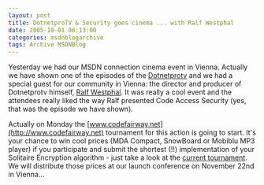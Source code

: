 ```yaml
---
layout: post
title: DotnetproTV & Security goes cinema ... with Ralf Westphal
date: 2005-10-01 06:13:00
categories: msdnblogarchive
tags: Archive MSDNBlog
---
```


Yesterday we had our MSDN connection cinema event in Vienna. Actually we have shown one of the episodes of the [Dotnetprotv](www.dotnettv.de) and we had a special guest for our community in Vienna: the director and producer of Dotnetprotv himself, [Ralf Westphal](http://weblogs.asp.net/ralfw). It was really a cool event and the attendees really liked the way Ralf presented Code Access Security (yes, that was the episode we have shown).


Actually on Monday the [www.codefairway.net](http://www.codefairway.net) tournament for this action is going to start. It's your chance to win cool prices (MDA Compact, SnowBoard or Mobiblu MP3 player) if you participate and submit the shortest (!!) implementation of your Solitaire Encryption algorithm - just take a look at the [current tournament](http://codefairway.net/de/currenthole.aspx). We will distribute those prices at our launch conference on November 22nd in Vienna...


